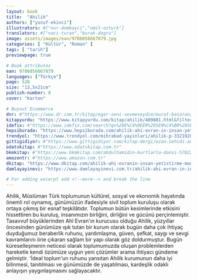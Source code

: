```yaml
---
layout: book
title:  "Ahilik"
authors: ["yusuf-ekinci"]
illustrators: #["nur-dombayci","umit-ozturk"]
translators: #["naci-turan","burak-dogru"]
image: assets/images/ean/9786056667879.jpg
categories: [ "Kültür", "Roman" ]
tags: [ "tarih"]
previewpage: true

# Book attributes
ean: 9786056667879
languages: ["Türkçe"]
page: 528
size: "13,5x21cm"
publish-number: 8
cover: "Karton"

# Buyout Ecommerce
dnr: #"https://www.dr.com.tr/kitap/eger-seni-sevmeseydim/murat-basaran/edebiyat/deneme-yazin/urunno=0000000719325"
kitapyurdu: "https://www.kitapyurdu.com/kitap/ahilik/409801.html&filter_name=Ahilik"
idefix: #"https://www.idefix.com/search?q=%20E%C4%9EER%20SEN%C4%B0%20SEVMESEYD%C4%B0M&redirect=search"
hepsiburada: "https://www.hepsiburada.com/ahilik-ahi-evran-in-insan-yetistirme-modeli-p-HBV000004KH6U"
trendyol: "https://www.trendyol.com/mihrabad-yayinlari/ahilik-p-3321920"
gittigidiyor: #"https://www.gittigidiyor.com/kitap-dergi/ezan-sehidi-adnan-menderes_pdp_732728793"
odatvkitap: #"https://www.odatvkitap.com.tr"
bkmkitap: #"https://www.bkmkitap.com/abdulhamidin-kurtlarla-dansi-578226"
amazontr: #"https://www.amazon.com.tr"
dkitap: "https://www.dkitap.com/ahilik-ahi-evranin-insan-yetistirme-modeli"
damlayayinevi: "https://www.damlayayinevi.com.tr/ahilik-ahi-evran-in-insan-yetistirme-modeli"

# For adding excerpt add <!--more--> and break the line
---
```

Ahilik, Müslüman Türk toplumunun kültürel, sosyal ve ekonomik hayatında önemli rol oynamış, günümüzün ifadesiyle sivil toplum kuruluşu olarak ortaya çıkmış bir esnaf teşkilâtıdır.
Toplumun bütün kesimlerinde etkisini hissettiren bu kuruluş, insanımızın birliğini, dirliğini ve gücünü perçinlemiştir.
Tasavvuf büyüklerinden Ahî Evran'ın kurucusu olduğu Ahilik, yüzyıllar öncesinden günümüze ışık tutan bir kurum olarak bugün daha çok ihtiyaç duyduğumuz beraberlik ruhunu, yardımlaşma, güven, şefkat, saygı ve sevgi kavramlarını öne çıkaran sağlam bir yapı olarak göz doldurmuştur.
Bugün küreselleşmenin neticesi olarak toplumumuzda oluşan problemlerden hareketle kendi özümüze uygun yeni çözümler arama ihtiyacı gündeme gelmiştir.
'İdeal toplum'un ruhunu yansıtan Ahilik kurumunun daha iyi bilinmesi, tanıtılması ve günümüzde de yaşatılması, kardeşlik odaklı anlayışın yaygınlaşmasını sağlayacaktır.
<!--more--> 